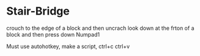 # Stair-Bridge
crouch to the edge of a block and then uncrach look down at the frton of a block and then press down Numpad1

Must use autohotkey, make a script, ctrl+c ctrl+v
